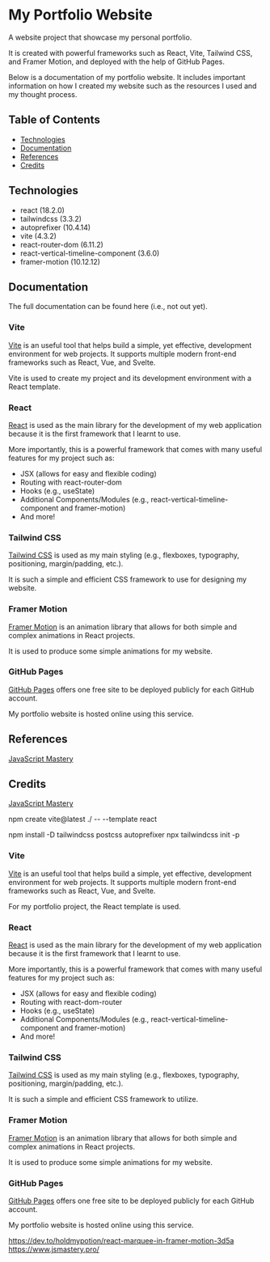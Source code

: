 # My Portfolio Website

A website project that showcase my personal portfolio.

It is created with powerful frameworks such as React, Vite, Tailwind CSS, and Framer Motion, and deployed with the help of GitHub Pages.

Below is a documentation of my portfolio website. It includes important information on how I created my website such as the resources I used and my thought process.

## Table of Contents
- [Technologies](#technologies)
- [Documentation](#documentation)
- [References](#references)
- [Credits](#credits)

## Technologies
- react (18.2.0)
- tailwindcss (3.3.2)
- autoprefixer (10.4.14)
- vite (4.3.2)
- react-router-dom (6.11.2)
- react-vertical-timeline-component (3.6.0)
- framer-motion (10.12.12)

## Documentation
The full documentation can be found here (i.e., not out yet).

### Vite
[Vite](https://vitejs.dev/guide/) is an useful tool that helps build a simple, yet effective, development environment for web projects. It supports multiple modern front-end frameworks such as React, Vue, and Svelte.

Vite is used to create my project and its development environment with a React template.

### React
[React](https://react.dev/learn/) is used as the main library for the development of my web application because it is the first framework that I learnt to use.

More importantly, this is a powerful framework that comes with many useful features for my project such as:
- JSX (allows for easy and flexible coding)
- Routing with react-router-dom
- Hooks (e.g., useState)
- Additional Components/Modules (e.g., react-vertical-timeline-component and framer-motion)
- And more!

### Tailwind CSS
[Tailwind CSS](https://tailwindcss.com/docs/installation/) is used as my main styling (e.g., flexboxes, typography, positioning, margin/padding, etc.).

It is such a simple and efficient CSS framework to use for designing my website.

### Framer Motion
[Framer Motion](https://www.framer.com/motion/) is an animation library that allows for both simple and complex animations in React projects.

It is used to produce some simple animations for my website.

### GitHub Pages
[GitHub Pages](https://pages.github.com/) offers one free site to be deployed publicly for each GitHub account.

My portfolio website is hosted online using this service.

## References
[JavaScript Mastery](https://www.youtube.com/watch?v=0fYi8SGA20k)

## Credits
[JavaScript Mastery](https://www.youtube.com/watch?v=0fYi8SGA20k)

<!-- Approach -->
<!-- 1. Vite: Create a Vite project with a React template -->
npm create vite@latest ./ -- --template react

<!-- 2. Tailwind CSS: Install Tailwind CSS -->
npm install -D tailwindcss postcss autoprefixer
npx tailwindcss init -p

<!-- 3. Other frameworks: Install other necessary frameworks -->

<!-- 4. ./src/assets/: Import necessary assets (e.g., images, icons, etc.) -->

<!-- 5. ./src/components/: Create necessary component templates (e.g., Nav, Footer, etc.) -->

<!-- 6.1. ./src/index.css -->

<!-- 6.2. ./src/styles.js -->

<!-- 6.3. ./tailwind.config.js -->

<!-- 6.4. ./src/utils/motion.js -->

<!-- 6.5. ./src/constants/index.js -->

### Vite
[Vite](https://vitejs.dev/guide/) is an useful tool that helps build a simple, yet effective, development environment for web projects. It supports multiple modern front-end frameworks such as React, Vue, and Svelte.

For my portfolio project, the React template is used.

### React
[React](https://react.dev/learn/) is used as the main library for the development of my web application because it is the first framework that I learnt to use.

More importantly, this is a powerful framework that comes with many useful features for my project such as:
- JSX (allows for easy and flexible coding)
- Routing with react-dom-router
- Hooks (e.g., useState)
- Additional Components/Modules (e.g., react-vertical-timeline-component and framer-motion)
- And more!

### Tailwind CSS
[Tailwind CSS](https://tailwindcss.com/docs/installation/) is used as my main styling (e.g., flexboxes, typography, positioning, margin/padding, etc.).

It is such a simple and efficient CSS framework to utilize.

### Framer Motion
[Framer Motion](https://www.framer.com/motion/) is an animation library that allows for both simple and complex animations in React projects.

It is used to produce some simple animations for my website.

### GitHub Pages
[GitHub Pages](https://pages.github.com/) offers one free site to be deployed publicly for each GitHub account.

My portfolio website is hosted online using this service.

https://dev.to/holdmypotion/react-marquee-in-framer-motion-3d5a
https://www.jsmastery.pro/
